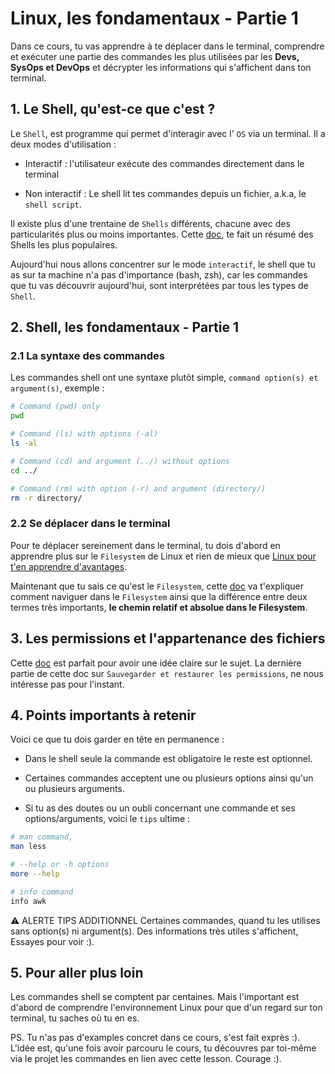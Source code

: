 # Linux, les fondamentaux - Partie 1
Dans ce cours, tu vas apprendre à te déplacer dans le terminal, comprendre et exécuter une partie des commandes les plus utilisées par les **Devs, SysOps et DevOps** et décrypter les informations qui s'affichent dans ton terminal.

## 1. Le Shell, qu'est-ce que c'est ?
Le `Shell`, est programme qui permet d'interagir avec l' `OS` via un terminal. Il a deux modes d'utilisation :

- Interactif : l'utilisateur exécute des commandes directement dans le terminal

- Non interactif : Le shell lit tes commandes depuis un fichier, a.k.a, le `shell script`.

 Il existe plus d'une trentaine de `Shells` différents, chacune avec des particularités plus ou moins importantes. Cette [doc](https://www.journaldev.com/39194/different-types-of-shells-in-linux), te fait un résumé des Shells les plus populaires.

Aujourd'hui nous allons concentrer sur le mode `interactif`, le shell que tu as sur ta machine n'a pas d'importance (bash, zsh), car les commandes que tu vas découvrir aujourd'hui, sont interprétées par tous les types de `Shell`.


## 2. Shell, les fondamentaux - Partie 1
### 2.1 La syntaxe des commandes
Les commandes shell ont une syntaxe plutôt simple, `command option(s) et argument(s)`, exemple :

```sh
# Command (pwd) only
pwd

# Command (ls) with options (-al)
ls -al

# Command (cd) and argument (../) without options
cd ../

# Command (rm) with option (-r) and argument (directory/)
rm -r directory/
```

### 2.2 Se déplacer dans le terminal
Pour te déplacer sereinement dans le terminal, tu dois d'abord en apprendre plus sur le `Filesystem` de Linux et rien de mieux que [Linux pour t'en apprendre d'avantages](https://www.linux.com/training-tutorials/linux-filesystem-explained/).

Maintenant que tu sais ce qu'est le `Filesystem`, cette [doc](https://www.redhat.com/sysadmin/navigating-linux-filesystem) va t'expliquer comment naviguer dans le `Filesystem` ainsi que la différence entre deux termes très importants, **le chemin relatif et absolue dans le Filesystem**. 

## 3. Les permissions et l'appartenance des fichiers
Cette [doc](https://www.linuxtricks.fr/wiki/droits-sous-linux-utilisateurs-groupes-permissions) est parfait pour avoir une idée claire sur le sujet.
La dernière partie de cette doc sur `Sauvegarder et restaurer les permissions`, ne nous intéresse pas pour l'instant.


## 4. Points importants à retenir
Voici ce que tu dois garder en tête en permanence :
- Dans le shell seule la commande est obligatoire le reste est optionnel.

- Certaines commandes acceptent une ou plusieurs options ainsi qu'un ou plusieurs arguments.

- Si tu as des doutes ou un oubli concernant une commande et ses options/arguments, voici le `tips` ultime :

```sh
# man command,
man less

# --help or -h options
more --help

# info command
info awk
```

⚠️ ALERTE TIPS ADDITIONNEL
Certaines commandes, quand tu les utilises sans option(s) ni argument(s). 
Des informations très utiles s'affichent, Essayes pour voir :).

## 5. Pour aller plus loin
Les commandes shell se comptent par centaines. Mais l'important est d'abord de comprendre l'environnement Linux pour que d'un regard sur ton terminal, tu saches où tu en es.

PS. Tu n'as pas d'examples concret dans ce cours, s'est fait exprès :). 
L'idée est, qu'une fois avoir parcouru le cours, tu découvres par toi-même via le projet les commandes en lien avec cette lesson. Courage :).